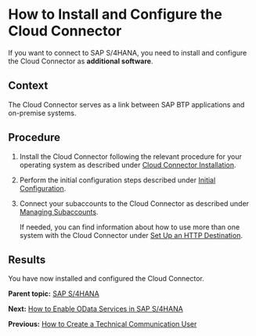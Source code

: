 <!-- loio4cf0fb0cded846719506ef4ade1e4e2f -->

# How to Install and Configure the Cloud Connector

If you want to connect to SAP S/4HANA, you need to install and configure the Cloud Connector as **additional software**.



## Context

The Cloud Connector serves as a link between SAP BTP applications and on-premise systems.



<a name="loio4cf0fb0cded846719506ef4ade1e4e2f__steps_kvd_3xr_1pb"/>

## Procedure

1.  Install the Cloud Connector following the relevant procedure for your operating system as described under [Cloud Connector Installation](https://help.sap.com/viewer/cca91383641e40ffbe03bdc78f00f681/Cloud/en-US/57ae3d62f63440f7952e57bfcef948d3.html).

2.  Perform the initial configuration steps described under [Initial Configuration](https://help.sap.com/viewer/cca91383641e40ffbe03bdc78f00f681/Cloud/en-US/db9170a7d97610148537d5a84bf79ba2.html).

3.  Connect your subaccounts to the Cloud Connector as described under [Managing Subaccounts](https://help.sap.com/viewer/cca91383641e40ffbe03bdc78f00f681/Cloud/en-US/f16df12fab9f4fe1b8a4122f0fd54b6e.html).

    If needed, you can find information about how to use more than one system with the Cloud Connector under [Set Up an HTTP Destination](https://help.sap.com/viewer/65de2977205c403bbc107264b8eccf4b/latest/en-US/3884bc38209843ac900d92adb9c2a863.html).




<a name="loio4cf0fb0cded846719506ef4ade1e4e2f__result_egy_vtr_1pb"/>

## Results

You have now installed and configured the Cloud Connector.

**Parent topic:** [SAP S/4HANA](SAP_S4HANA_15a3a5b.md "Perform the following steps to connect SAP S/4HANA Cloud for advanced financial closing to your SAP S/4HANA system. Perform the last two steps only if they apply to your use case.")

**Next:** [How to Enable OData Services in SAP S/4HANA](How_to_Enable_OData_Services_in_SAP_S4HANA_fb5fe06.md "Enable OData services to be able to connect SAP S/4HANA to SAP S/4HANA Cloud for advanced financial closing.")

**Previous:** [How to Create a Technical Communication User](How_to_Create_a_Technical_Communication_User_c4a9b51.md "Create a technical communication user for your SAP S/4HANA system.")

